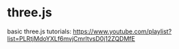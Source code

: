 # three.js
basic three.js tutorials:
https://www.youtube.com/playlist?list=PLRtjMdoYXLf6mvjCmrltvsD0j12ZQDMfE

